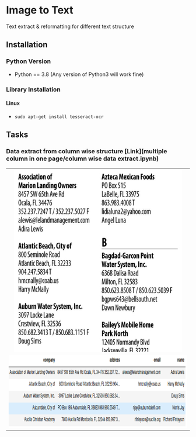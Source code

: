 # Image to Text
Text extract &amp; reformatting for different text structure


## Installation

### Python Version

- Python == 3.8 (Any version of Python3 will work fine)

### Library Installation

#### Linux
- `sudo apt-get install tesseract-ocr`

## Tasks
### Data extract from column wise structure [Link](multiple column in one page/column wise data extract.ipynb)
<table>
<tr align='center'>
<td><img src="multiple column in one page/assets/pdf_sample.png" alt="PDF Samples.jpg" width="460" height="500"/></td></tr>
<tr align='center'>
<td><img src="multiple column in one page/assets/extracted_sample.png" alt="Extracted Samples.jpg" width="800" height="200"/></td>
</tr>
<table>
